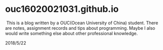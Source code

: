# ouc16020021031.github.io
​
This is a blog written by a OUC(Ocean University of China) student. 
There are notes, assignment records and tips about programming. 
Maybe I also would write something else about other professional knowledge.

2018/5/22
